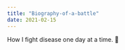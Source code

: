 ```yaml
---
title: "Biography-of-a-battle"
date: 2021-02-15
---
```



How I fight disease one day at a time. :100:

